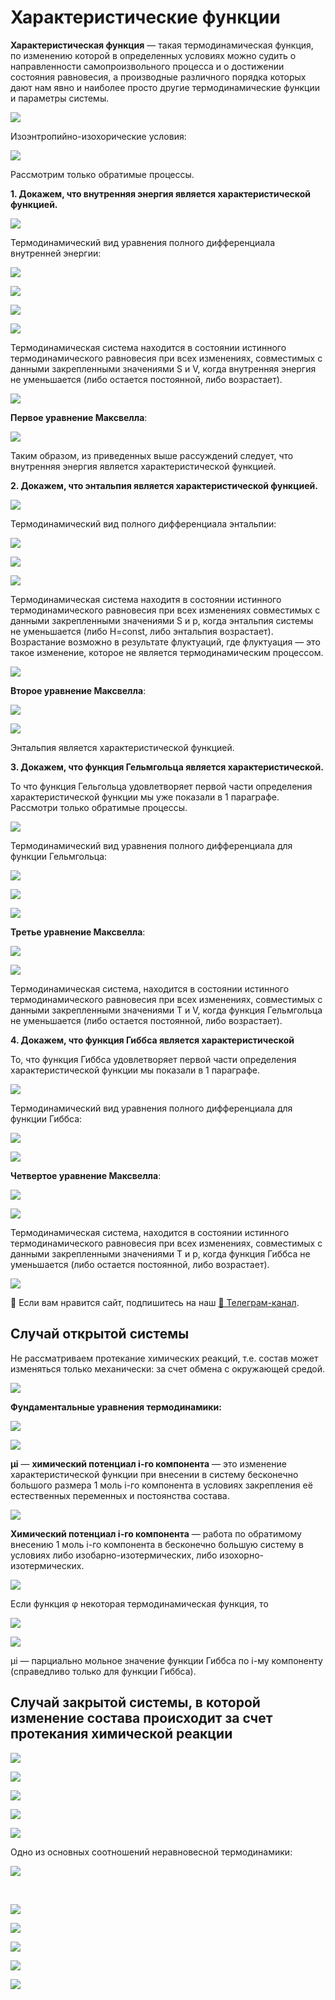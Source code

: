 # Характеристические функции

**Характеристическая функция** — такая термодинамическая функция, по изменению которой в определенных условиях можно судить о направленности самопроизвольного процесса и о достижении состояния равновесия, а производные различного порядка которых дают нам явно и наиболее просто другие термодинамические функции и параметры системы.

![](images/harakteristicheskie-funkcii/clip_image001.png)

Изоэнтропийно-изохорические условия:

![](images/harakteristicheskie-funkcii/clip_image001_0000.png)

Рассмотрим только обратимые процессы.

**1. Докажем, что внутренняя энергия является характеристической функцией.**

![](images/harakteristicheskie-funkcii/clip_image001_0001.png)

Термодинамический вид уравнения полного дифференциала внутренней энергии:

![](images/harakteristicheskie-funkcii/clip_image001_0002.png)

![](images/harakteristicheskie-funkcii/clip_image001_0003.png)

![](images/harakteristicheskie-funkcii/clip_image001_0004.png)

![](images/harakteristicheskie-funkcii/harakteristicheskie-funkcii_clip_image001.png)

Термодинамическая система находится в состоянии истинного термодинамического равновесия при всех изменениях, совместимых с данными закрепленными значениями S и V, когда внутренняя энергия не уменьшается (либо остается постоянной, либо возрастает).

![](images/harakteristicheskie-funkcii/harakteristicheskie-funkcii_clip_image001_0000.png)

**Первое уравнение Максвелла**:

![](images/harakteristicheskie-funkcii/harakteristicheskie-funkcii_clip_image001_0001.png)

Таким образом, из приведенных выше рассуждений следует, что внутренняя энергия является характеристической функцией.

**2. Докажем, что энтальпия является характеристической функцией.**

![](images/harakteristicheskie-funkcii/harakteristicheskie-funkcii_clip_image001_0002.png)

Термодинамический вид полного дифференциала энтальпии:

![](images/harakteristicheskie-funkcii/harakteristicheskie-funkcii_clip_image001_0003.png)

![](images/harakteristicheskie-funkcii/harakteristicheskie-funkcii_clip_image001_0004.png)

![](images/harakteristicheskie-funkcii/harakteristicheskie-funkcii_clip_image001_0005.png)

Термодинамическая система находитя в состоянии истинного термодинамического равновесия при всех изменениях совместимых с данными закрепленными значениями S и p, когда энтальпия системы не уменьшается (либо H=const, либо энтальпия возрастает). Возрастание возможно в результате флуктуаций, где флуктуация — это такое изменение, которое не является термодинамическим процессом.

![](images/harakteristicheskie-funkcii/harakteristicheskie-funkcii_clip_image001_0006.png)

**Второе уравнение Максвелла**:

![](images/harakteristicheskie-funkcii/harakteristicheskie-funkcii_clip_image001_0007.png)

![](images/harakteristicheskie-funkcii/harakteristicheskie-funkcii_clip_image001_0008.png)

Энтальпия является характеристической функцией.

**3. Докажем, что функция Гельмгольца является характеристической.**

То что функция Гельгольца удовлетворяет первой части определения характеристической функции мы уже показали в 1 параграфе. Рассмотри только обратимые процессы.

![](images/harakteristicheskie-funkcii/harakteristicheskie-funkcii_clip_image001_0009.png)

Термодинамический вид уравнения полного дифференциала для функции Гельмгольца:

![](images/harakteristicheskie-funkcii/harakteristicheskie-funkcii_clip_image001_0010.png)

![](images/harakteristicheskie-funkcii/harakteristicheskie-funkcii_clip_image001_0011.png)

![](images/harakteristicheskie-funkcii/harakteristicheskie-funkcii_clip_image001_0012.png)

**Третье уравнение Максвелла**:

![](images/harakteristicheskie-funkcii/harakteristicheskie-funkcii_clip_image001_0013.png)

![](images/harakteristicheskie-funkcii/harakteristicheskie-funkcii_clip_image001_0014.png)

Термодинамическая система, находится в состоянии истинного термодинамического равновесия при всех изменениях, совместимых с данными закрепленными значениями T и V, когда функция Гельмгольца не уменьшается (либо остается постоянной, либо возрастает).

**4. Докажем, что функция Гиббса является характеристической**

То, что функция Гиббса удовлетворяет первой части определения характеристической функции мы показали в 1 параграфе.

![](images/harakteristicheskie-funkcii/harakteristicheskie-funkcii_clip_image001_0015.png)

Термодинамический вид уравнения полного дифференциала для функции Гиббса:

![](images/harakteristicheskie-funkcii/harakteristicheskie-funkcii_clip_image001_0016.png)

![](images/harakteristicheskie-funkcii/harakteristicheskie-funkcii_clip_image001_0017.png)

**Четвертое уравнение Максвелла**:

![](images/harakteristicheskie-funkcii/harakteristicheskie-funkcii_clip_image001_0018.png)

![](images/harakteristicheskie-funkcii/harakteristicheskie-funkcii_clip_image001_0019.png)

Термодинамическая система, находится в состоянии истинного термодинамического равновесия при всех изменениях, совместимых с данными закрепленными значениями T и p, когда функция Гиббса не уменьшается (либо остается постоянной, либо возрастает).

![](images/harakteristicheskie-funkcii/harakteristicheskie-funkcii_clip_image001_0020.png)


<div class="pagination-nav__link">🙏 Если вам нравится сайт, подпишитесь на наш <a href="https://t.me/+JfpTv9CJlwQ0MThi">🔗 Телеграм-канал</a>.</div>

## Cлучай открытой системы

Не рассматриваем протекание химических реакций, т.е. состав может изменяться только механически: за счет обмена с окружающей средой.

![](images/harakteristicheskie-funkcii/harakteristicheskie-funkcii_clip_image001_0021.png)

**Фундаментальные уравнения термодинамики:**

![](images/harakteristicheskie-funkcii/harakteristicheskie-funkcii_clip_image001_0022.png)

![](images/harakteristicheskie-funkcii/harakteristicheskie-funkcii_clip_image001_0023.png)

**μi** — **химический потенциал i-го компонента** — это изменение характеристической функции при внесении в систему бесконечно большого размера 1 моль i-го компонента в условиях закрепления её естественных переменных и постоянства состава.

![](images/harakteristicheskie-funkcii/harakteristicheskie-funkcii_clip_image001_0024.png)

**Химический потенциал i-го компонента** — работа по обратимому внесению 1 моль i-го компонента в бесконечно большую систему в условиях либо изобарно-изотермических, либо изохорно-изотермических.

![](images/harakteristicheskie-funkcii/harakteristicheskie-funkcii_clip_image001_0025.png)

Если функция φ некоторая термодинамическая функция, то

![](images/harakteristicheskie-funkcii/harakteristicheskie-funkcii_clip_image001_0026.png)

![](images/harakteristicheskie-funkcii/harakteristicheskie-funkcii_clip_image001_0027.png)

μi — парциально мольное значение функции Гиббса по i-му компоненту (справедливо только для функции Гиббса).

## Cлучай закрытой системы, в которой изменение состава происходит за счет протекания химической реакции

![](images/harakteristicheskie-funkcii/harakteristicheskie-funkcii_clip_image001_0028.png)

![](images/harakteristicheskie-funkcii/harakteristicheskie-funkcii_clip_image001_0029.png)

![](images/harakteristicheskie-funkcii/harakteristicheskie-funkcii_clip_image001_0030.png)

![](images/harakteristicheskie-funkcii/harakteristicheskie-funkcii_clip_image001_0031.png)

![](images/harakteristicheskie-funkcii/harakteristicheskie-funkcii_clip_image001_0032.png)

Одно из основных соотношений неравновесной термодинамики:

![](images/harakteristicheskie-funkcii/harakteristicheskie-funkcii_clip_image001_0033.png)

 

![](images/harakteristicheskie-funkcii/harakteristicheskie-funkcii_clip_image001_0034.png)

![](images/harakteristicheskie-funkcii/harakteristicheskie-funkcii_clip_image001_0035.png)

![](images/harakteristicheskie-funkcii/harakteristicheskie-funkcii_clip_image001_0036.png)

![](images/harakteristicheskie-funkcii/harakteristicheskie-funkcii_clip_image001_0037.png)

![](images/harakteristicheskie-funkcii/harakteristicheskie-funkcii_clip_image001_0038.png)

